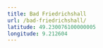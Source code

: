 ```yaml
---
title: Bad Friedrichshall
url: /bad-friedrichshall/
latitude: 49.230076100000005
longitude: 9.212604
---
```

